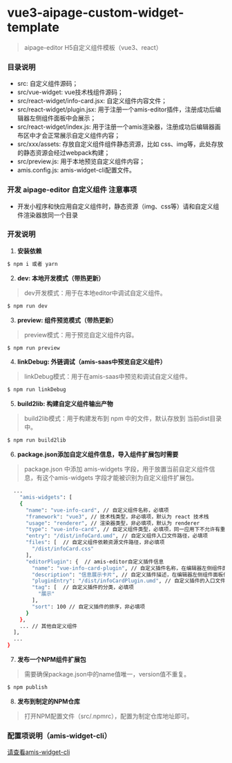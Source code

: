 # vue3-aipage-custom-widget-template
> aipage-editor H5自定义组件模板（vue3、react）

### 目录说明
- src: 自定义组件源码；
- src/vue-widget: vue技术栈组件源码；
- src/react-widget/info-card.jsx: 自定义组件内容文件；
- src/react-widget/plugin.jsx: 用于注册一个amis-editor插件，注册成功后编辑器左侧组件面板中会展示；
- src/react-widget/index.js: 用于注册一个amis渲染器，注册成功后编辑器画布区中才会正常展示自定义组件内容；
- src/xxx/assets: 存放自定义组件组件静态资源，比如 css、img等，此处存放的静态资源会经过webpack构建；
- src/preview.js: 用于本地预览自定义组件内容；
- amis.config.js: amis-widget-cli配置文件。

### 开发 aipage-editor 自定义组件 注意事项
- 开发小程序和快应用自定义组件时，静态资源（img、css等）请和自定义组件渲染器放同一个目录

### 开发说明

1. **安装依赖**
```bash
$ npm i 或者 yarn
```

2. **dev: 本地开发模式（带热更新）**
> dev开发模式：用于在本地editor中调试自定义组件。
```bash
$ npm run dev
```

3. **preview: 组件预览模式（带热更新）**
> preview模式：用于预览自定义组件内容。
```bash
$ npm run preview
```

4. **linkDebug: 外链调试（amis-saas中预览自定义组件）**
> linkDebug模式：用于在amis-saas中预览和调试自定义组件。
```bash
$ npm run linkDebug
```
5. **build2lib: 构建自定义组件输出产物**
> build2lib模式：用于构建发布到 npm 中的文件，默认存放到 当前dist目录中。
```bash
$ npm run build2lib
```
6. **package.json添加自定义组件信息，导入组件扩展包时需要**
> package.json 中添加 amis-widgets 字段，用于放置当前自定义组件信息，有这个amis-widgets 字段才能被识别为自定义组件扩展包。
```bash
  ...
    "amis-widgets": [
    {
      "name": "vue-info-card", // 自定义组件名称，必填项
      "framework": "vue3", // 技术栈类型，非必填项，默认为 react 技术栈
      "usage": "renderer", // 渲染器类型，非必填项，默认为 renderer
      "type": "vue-info-card", // 自定义组件类型，必填项，同一应用下不允许有重复的自定义组件类型
      "entry": "/dist/infoCard.umd", // 自定义组件入口文件路径，必填项
      "files": [  // 自定义组件依赖资源文件路径，非必填项
        "/dist/infoCard.css"
      ],
      "editorPlugin": {  // amis-editor自定义插件信息
        "name": "vue-info-card-plugin", // 自定义插件名称，在编辑器左侧组件面板作为title展示，必填项
        "description": "信息展示卡片", // 自定义插件描述，在编辑器左侧组件面板作为描述信息展示，必填项
        "pluginEntry": "/dist/infoCardPlugin.umd", // 自定义插件的入口文件，必填项
        "tag": [  // 自定义插件的分类，必填项
          "展示"
        ],
        "sort": 100 // 自定义插件的排序，非必填项
      }
    },
    ... // 其他自定义组件
  ],
  ...
}
```
7. **发布一个NPM组件扩展包**
> 需要确保package.json中的name值唯一，version值不重复。
```bash
$ npm publish
```

8. **发布到制定的NPM仓库**
> 打开NPM配置文件（src/.npmrc），配置为制定仓库地址即可。

### 配置项说明（amis-widget-cli）
[请查看amis-widget-cli](https://github.com/aisuda/amis-widget-cli)


